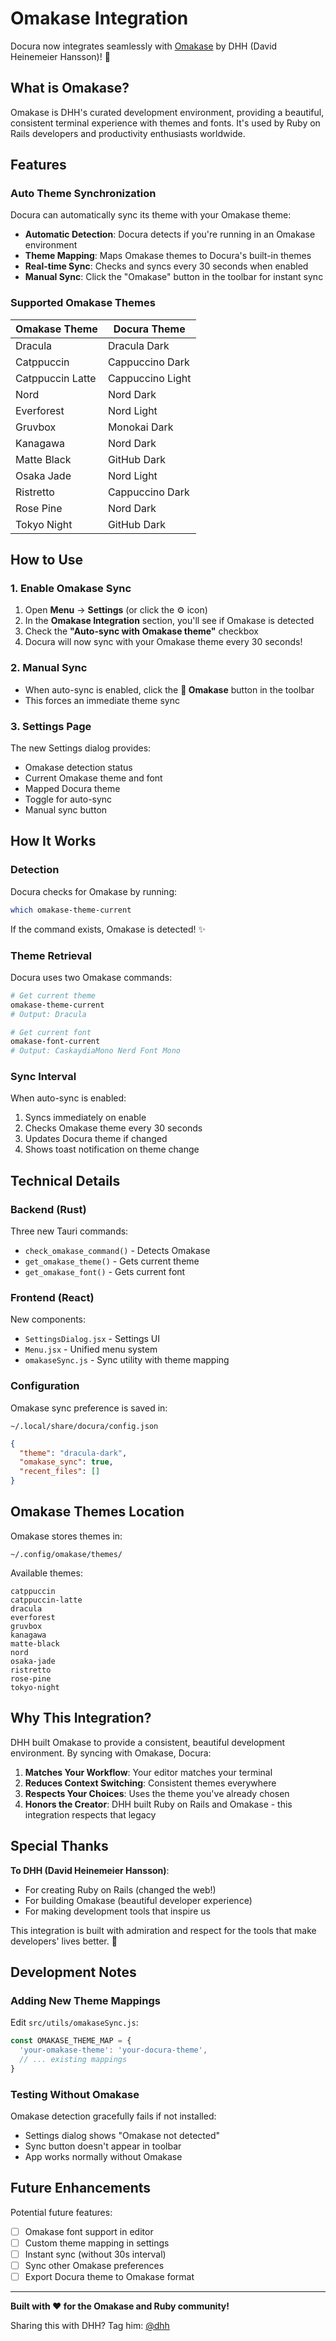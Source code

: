 # Omakase Integration

Docura now integrates seamlessly with [Omakase](https://omakase.app) by DHH (David Heinemeier Hansson)! 🎨

## What is Omakase?

Omakase is DHH's curated development environment, providing a beautiful, consistent terminal experience with themes and fonts. It's used by Ruby on Rails developers and productivity enthusiasts worldwide.

## Features

### Auto Theme Synchronization

Docura can automatically sync its theme with your Omakase theme:

- **Automatic Detection**: Docura detects if you're running in an Omakase environment
- **Theme Mapping**: Maps Omakase themes to Docura's built-in themes
- **Real-time Sync**: Checks and syncs every 30 seconds when enabled
- **Manual Sync**: Click the "Omakase" button in the toolbar for instant sync

### Supported Omakase Themes

| Omakase Theme      | Docura Theme      |
|--------------------|-------------------|
| Dracula            | Dracula Dark      |
| Catppuccin         | Cappuccino Dark   |
| Catppuccin Latte   | Cappuccino Light  |
| Nord               | Nord Dark         |
| Everforest         | Nord Light        |
| Gruvbox            | Monokai Dark      |
| Kanagawa           | Nord Dark         |
| Matte Black        | GitHub Dark       |
| Osaka Jade         | Nord Light        |
| Ristretto          | Cappuccino Dark   |
| Rose Pine          | Nord Dark         |
| Tokyo Night        | GitHub Dark       |

## How to Use

### 1. Enable Omakase Sync

1. Open **Menu** → **Settings** (or click the ⚙️ icon)
2. In the **Omakase Integration** section, you'll see if Omakase is detected
3. Check the **"Auto-sync with Omakase theme"** checkbox
4. Docura will now sync with your Omakase theme every 30 seconds!

### 2. Manual Sync

- When auto-sync is enabled, click the **🔄 Omakase** button in the toolbar
- This forces an immediate theme sync

### 3. Settings Page

The new Settings dialog provides:
- Omakase detection status
- Current Omakase theme and font
- Mapped Docura theme
- Toggle for auto-sync
- Manual sync button

## How It Works

### Detection

Docura checks for Omakase by running:
```bash
which omakase-theme-current
```

If the command exists, Omakase is detected! ✨

### Theme Retrieval

Docura uses two Omakase commands:
```bash
# Get current theme
omakase-theme-current
# Output: Dracula

# Get current font
omakase-font-current
# Output: CaskaydiaMono Nerd Font Mono
```

### Sync Interval

When auto-sync is enabled:
1. Syncs immediately on enable
2. Checks Omakase theme every 30 seconds
3. Updates Docura theme if changed
4. Shows toast notification on theme change

## Technical Details

### Backend (Rust)

Three new Tauri commands:
- `check_omakase_command()` - Detects Omakase
- `get_omakase_theme()` - Gets current theme
- `get_omakase_font()` - Gets current font

### Frontend (React)

New components:
- `SettingsDialog.jsx` - Settings UI
- `Menu.jsx` - Unified menu system
- `omakaseSync.js` - Sync utility with theme mapping

### Configuration

Omakase sync preference is saved in:
```
~/.local/share/docura/config.json
```

```json
{
  "theme": "dracula-dark",
  "omakase_sync": true,
  "recent_files": []
}
```

## Omakase Themes Location

Omakase stores themes in:
```
~/.config/omakase/themes/
```

Available themes:
```
catppuccin
catppuccin-latte
dracula
everforest
gruvbox
kanagawa
matte-black
nord
osaka-jade
ristretto
rose-pine
tokyo-night
```

## Why This Integration?

DHH built Omakase to provide a consistent, beautiful development environment. By syncing with Omakase, Docura:

1. **Matches Your Workflow**: Your editor matches your terminal
2. **Reduces Context Switching**: Consistent themes everywhere
3. **Respects Your Choices**: Uses the theme you've already chosen
4. **Honors the Creator**: DHH built Ruby on Rails and Omakase - this integration respects that legacy

## Special Thanks

**To DHH (David Heinemeier Hansson)**:
- For creating Ruby on Rails (changed the web!)
- For building Omakase (beautiful developer experience)
- For making development tools that inspire us

This integration is built with admiration and respect for the tools that make developers' lives better. 🙏

## Development Notes

### Adding New Theme Mappings

Edit `src/utils/omakaseSync.js`:

```javascript
const OMAKASE_THEME_MAP = {
  'your-omakase-theme': 'your-docura-theme',
  // ... existing mappings
}
```

### Testing Without Omakase

Omakase detection gracefully fails if not installed:
- Settings dialog shows "Omakase not detected"
- Sync button doesn't appear in toolbar
- App works normally without Omakase

## Future Enhancements

Potential future features:
- [ ] Omakase font support in editor
- [ ] Custom theme mapping in settings
- [ ] Instant sync (without 30s interval)
- [ ] Sync other Omakase preferences
- [ ] Export Docura theme to Omakase format

---

**Built with ❤️ for the Omakase and Ruby community!**

Sharing this with DHH? Tag him: [@dhh](https://twitter.com/dhh)

